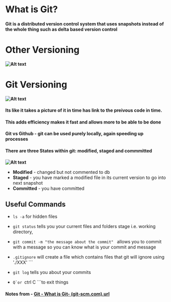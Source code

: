 # What is Git?

#### Git is a distributed version control system that uses snapshots instead of the whole thing such as delta based version control
# Other Versioning
**![Alt text](C:\Users\ChiedozieChukwurah\Downloads\baseVersionStoring.png)**
# Git Versioning
**![Alt text](C:\Users\ChiedozieChukwurah\Downloads\snapshotStoring.png)**

#### Its like it takes a picture of it in time has link to the preivous code in time.
#### This adds efficiency makes it fast and allows more to be able to be done

#### Git vs Github - git can be used purely locally, again speeding up processes

#### There are three States within git: modified, staged and commmitted
**![Alt text](C:\Users\ChiedozieChukwurah\Downloads\gitAreas.png)**
- **Modified** - changed but not commented to db
- **Staged** - you have marked a modified file in its current version to go into next snapshot
- **Committed** - you have committed

## Useful Commands

-  `ls -a` for hidden files 


- `git status` tells you your current files and folders stage i.e. working directory,

- `git commit -m "the message about the commit" ` allows you to commit with a message so you can know what is your commit and message

- `.gitignore` will create a file which contains files that git will ignore using './XXX' ```
- `git log` tells you about your commits 
- ```Q`or ```ctrl C ```to exit things

#### Notes from - [Git - What is Git- (git-scm.com).url](..%2F..%2F..%2F..%2FCHIEDO%7E1%2FAppData%2FLocal%2FTemp%2FGit%20-%20What%20is%20Git-%20%28git-scm.com%29.url)